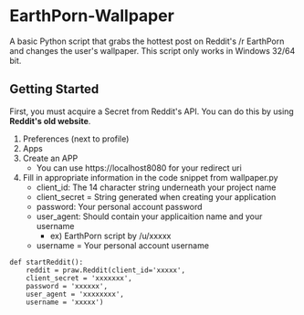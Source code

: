 # EarthPorn-Wallpaper

A basic Python script that grabs the hottest post on Reddit's /r EarthPorn and changes the user's wallpaper. This script only works in Windows 32/64 bit.  

## Getting Started
First, you must acquire a Secret from Reddit's API. You can do this by using **Reddit's old website**. 
1. Preferences (next to profile)
2. Apps
3. Create an APP 
    - You can use https://localhost8080 for your redirect uri
4. Fill in appropriate information in the code snippet from wallpaper.py
    - client_id: The 14 character string underneath your project name
    - client_secret = String generated when creating your application
    - password: Your personal account password
    - user_agent: Should contain your applicaition name and your username
        - ex) EarthPorn script by /u/xxxxx
    - username = Your personal account username
```
def startReddit():
    reddit = praw.Reddit(client_id='xxxxx',
    client_secret = 'xxxxxxx',
    password = 'xxxxxx',
    user_agent = 'xxxxxxxx',
    username = 'xxxxx')
```
    
